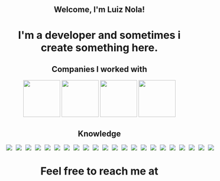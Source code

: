 <div align="center">
  <h2 color="blue">Welcome, I'm Luiz Nola!</h2>

  <h1>I'm a developer and sometimes i create something here.</h1>

## Companies I worked with
<div>
<img height="100px" src="https://avatars.githubusercontent.com/u/52802250?s=200&v=4"/>
<img height="100px" src="https://media.licdn.com/dms/image/D4D0BAQEeNGQmq1h6fQ/company-logo_200_200/0/1701081924866/grupo_elfa_logo?e=2147483647&v=beta&t=J66eC4kdTMfhDEgIvDL5SqxmS446Euy00qIBlrfyj1w"/>
<img height="100px" src="https://web.anacouto.com.br/wp-content/uploads/2020/11/pravaler-case-site_card.jpg"/>
<img height="100px" src="https://media.licdn.com/dms/image/D4D0BAQFDvbnbOFT97g/company-logo_200_200/0/1705693558478/jazida_logo?e=2147483647&v=beta&t=l4H-1Ks3M49_IAXA-9sV0JAVn3MPKgo1qX3XJLIMfwQ"/>
  
## Knowledge
<div style="display: flex; gap: 10px;">
<img src="https://img.shields.io/badge/with%20a%20logo-grey?style=for-the-badge&logo=javascript"/>
<img src="https://img.shields.io/badge/TypeScript-007ACC?style=for-the-badge&logo=typescript&logoColor=white"/>
<img src="https://img.shields.io/badge/Kotlin-0095D5?&style=for-the-badge&logo=kotlin&logoColor=white"/>
<img src="https://img.shields.io/badge/Docker-2CA5E0?style=for-the-badge&logo=docker&logoColor=white"/>
<img src="https://img.shields.io/badge/kubernetes-326ce5.svg?&style=for-the-badge&logo=kubernetes&logoColor=white"/>
<img src="https://img.shields.io/badge/Spring-6DB33F?style=for-the-badge&logo=spring&logoColor=white"/>
<img src="https://img.shields.io/badge/Elastic_Search-005571?style=for-the-badge&logo=elasticsearch&logoColor=white"/>
<img src="https://img.shields.io/badge/rabbitmq-%23FF6600.svg?&style=for-the-badge&logo=rabbitmq&logoColor=white"/>
<img src="https://img.shields.io/badge/redis-%23DD0031.svg?&style=for-the-badge&logo=redis&logoColor=white"/>
<img src="https://img.shields.io/badge/HTML5-E34F26?style=for-the-badge&logo=html5&logoColor=white"/>
<img src="https://img.shields.io/badge/CSS3-1572B6?style=for-the-badge&logo=css3&logoColor=white"/>

<img src="https://img.shields.io/badge/MySQL-00000F?style=for-the-badge&logo=mysql&logoColor=white"/>
<img src="https://img.shields.io/badge/PostgreSQL-316192?style=for-the-badge&logo=postgresql&logoColor=white"/>
<img src="https://img.shields.io/badge/MongoDB-4EA94B?style=for-the-badge&logo=mongodb&logoColor=white"/>
<img src="https://img.shields.io/badge/Node.js-339933?style=for-the-badge&logo=nodedotjs&logoColor=white"/>
<img src="https://img.shields.io/badge/Git-F05032?style=for-the-badge&logo=git&logoColor=white"/>
<img src="https://img.shields.io/badge/Postman-FF6C37?style=for-the-badge&logo=Postman&logoColor=white"/>
<img src="https://img.shields.io/badge/Insomnia-5849be?style=for-the-badge&logo=Insomnia&logoColor=white"/>
<img src="https://img.shields.io/badge/Swagger-85EA2D?style=for-the-badge&logo=Swagger&logoColor=white"/>
<img src="https://img.shields.io/badge/Junit5-25A162?style=for-the-badge&logo=jest&logoColor=white"/>
<img src="https://img.shields.io/badge/Jira-0052CC?style=for-the-badge&logo=Jira&logoColor=white"/>
<img src="https://img.shields.io/badge/Amazon_AWS-232F3E?style=for-the-badge&logo=amazon-aws&logoColor=white"/>
</div>

 
</div>

<div>

 <h1>Feel free to reach me at</h1>
</div>
